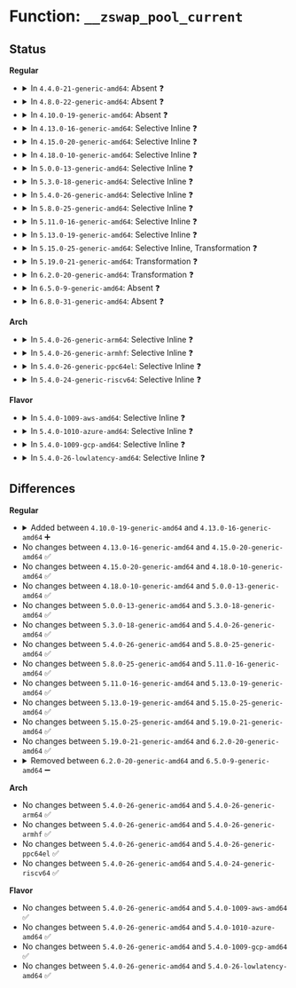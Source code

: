# Function: <code>__zswap_pool_current</code>

## Status
<b>Regular</b>
<ul>
<li>
<details>
<summary>In <code>4.4.0-21-generic-amd64</code>: Absent ❓</summary>

```json
{
  "name": "__zswap_pool_current",
  "collision_type": "Unique Static",
  "inline_type": "Full",
  "funcs": [
    {
      "addr": 18446744071580778998,
      "name": "__zswap_pool_current",
      "external": false,
      "loc": "mm/zswap.c:496",
      "file": "mm/zswap.c",
      "inline": "not declared, inlined",
      "caller_inline": [
        "mm/zswap.c:zswap_frontswap_store"
      ],
      "caller_func": []
    }
  ],
  "symbols": []
}
```
</details>
</li>
<li>
<details>
<summary>In <code>4.8.0-22-generic-amd64</code>: Absent ❓</summary>

```json
{
  "name": "__zswap_pool_current",
  "collision_type": "Unique Static",
  "inline_type": "Full",
  "funcs": [
    {
      "addr": 18446744071580904246,
      "name": "__zswap_pool_current",
      "external": false,
      "loc": "mm/zswap.c:498",
      "file": "mm/zswap.c",
      "inline": "not declared, inlined",
      "caller_inline": [
        "mm/zswap.c:zswap_frontswap_store"
      ],
      "caller_func": []
    }
  ],
  "symbols": []
}
```
</details>
</li>
<li>
<details>
<summary>In <code>4.10.0-19-generic-amd64</code>: Absent ❓</summary>

```json
{
  "name": "__zswap_pool_current",
  "collision_type": "Unique Static",
  "inline_type": "Full",
  "funcs": [
    {
      "addr": 18446744071580972266,
      "name": "__zswap_pool_current",
      "external": false,
      "loc": "mm/zswap.c:422",
      "file": "mm/zswap.c",
      "inline": "not declared, inlined",
      "caller_inline": [
        "mm/zswap.c:zswap_frontswap_store"
      ],
      "caller_func": []
    }
  ],
  "symbols": []
}
```
</details>
</li>
<li>
<details>
<summary>In <code>4.13.0-16-generic-amd64</code>: Selective Inline ❓</summary>

```c
struct zswap_pool * __zswap_pool_current()
```

```json
{
  "name": "__zswap_pool_current",
  "collision_type": "Unique Static",
  "inline_type": "Selective",
  "funcs": [
    {
      "addr": 18446744071581016400,
      "name": "__zswap_pool_current",
      "external": false,
      "loc": "mm/zswap.c:426",
      "file": "mm/zswap.c",
      "inline": "not declared, inlined",
      "caller_inline": [],
      "caller_func": [
        "mm/zswap.c:zswap_frontswap_store",
        "mm/zswap.c:__zswap_param_set",
        "mm/zswap.c:__zswap_param_set",
        "mm/zswap.c:zswap_pool_put"
      ]
    }
  ],
  "symbols": [
    {
      "addr": 18446744071581016400,
      "name": "__zswap_pool_current",
      "section": ".text",
      "bind": "STB_LOCAL",
      "size": 90
    }
  ]
}
```
</details>
</li>
<li>
<details>
<summary>In <code>4.15.0-20-generic-amd64</code>: Selective Inline ❓</summary>

```c
struct zswap_pool * __zswap_pool_current()
```

```json
{
  "name": "__zswap_pool_current",
  "collision_type": "Unique Static",
  "inline_type": "Selective",
  "funcs": [
    {
      "addr": 18446744071581125408,
      "name": "__zswap_pool_current",
      "external": false,
      "loc": "mm/zswap.c:426",
      "file": "mm/zswap.c",
      "inline": "not declared, inlined",
      "caller_inline": [],
      "caller_func": [
        "mm/zswap.c:zswap_frontswap_store",
        "mm/zswap.c:__zswap_param_set",
        "mm/zswap.c:__zswap_param_set",
        "mm/zswap.c:__zswap_pool_empty"
      ]
    }
  ],
  "symbols": [
    {
      "addr": 18446744071581125408,
      "name": "__zswap_pool_current",
      "section": ".text",
      "bind": "STB_LOCAL",
      "size": 137
    }
  ]
}
```
</details>
</li>
<li>
<details>
<summary>In <code>4.18.0-10-generic-amd64</code>: Selective Inline ❓</summary>

```c
struct zswap_pool * __zswap_pool_current()
```

```json
{
  "name": "__zswap_pool_current",
  "collision_type": "Unique Static",
  "inline_type": "Selective",
  "funcs": [
    {
      "addr": 18446744071581267872,
      "name": "__zswap_pool_current",
      "external": false,
      "loc": "mm/zswap.c:441",
      "file": "mm/zswap.c",
      "inline": "not declared, inlined",
      "caller_inline": [],
      "caller_func": [
        "mm/zswap.c:zswap_frontswap_store"
      ]
    }
  ],
  "symbols": [
    {
      "addr": 18446744071581267872,
      "name": "__zswap_pool_current",
      "section": ".text",
      "bind": "STB_LOCAL",
      "size": 137
    }
  ]
}
```
</details>
</li>
<li>
<details>
<summary>In <code>5.0.0-13-generic-amd64</code>: Selective Inline ❓</summary>

```c
struct zswap_pool * __zswap_pool_current()
```

```json
{
  "name": "__zswap_pool_current",
  "collision_type": "Unique Static",
  "inline_type": "Selective",
  "funcs": [
    {
      "addr": 18446744071581351568,
      "name": "__zswap_pool_current",
      "external": false,
      "loc": "mm/zswap.c:441",
      "file": "mm/zswap.c",
      "inline": "not declared, inlined",
      "caller_inline": [],
      "caller_func": [
        "mm/zswap.c:zswap_frontswap_store"
      ]
    }
  ],
  "symbols": [
    {
      "addr": 18446744071581351568,
      "name": "__zswap_pool_current",
      "section": ".text",
      "bind": "STB_LOCAL",
      "size": 137
    }
  ]
}
```
</details>
</li>
<li>
<details>
<summary>In <code>5.3.0-18-generic-amd64</code>: Selective Inline ❓</summary>

```c
struct zswap_pool * __zswap_pool_current()
```

```json
{
  "name": "__zswap_pool_current",
  "collision_type": "Unique Static",
  "inline_type": "Selective",
  "funcs": [
    {
      "addr": 18446744071581462016,
      "name": "__zswap_pool_current",
      "external": false,
      "loc": "mm/zswap.c:432",
      "file": "mm/zswap.c",
      "inline": "not declared, inlined",
      "caller_inline": [],
      "caller_func": [
        "mm/zswap.c:zswap_frontswap_store",
        "mm/zswap.c:__zswap_param_set",
        "mm/zswap.c:__zswap_param_set",
        "mm/zswap.c:__zswap_pool_empty"
      ]
    }
  ],
  "symbols": [
    {
      "addr": 18446744071581462016,
      "name": "__zswap_pool_current",
      "section": ".text",
      "bind": "STB_LOCAL",
      "size": 137
    }
  ]
}
```
</details>
</li>
<li>
<details>
<summary>In <code>5.4.0-26-generic-amd64</code>: Selective Inline ❓</summary>

```c
struct zswap_pool * __zswap_pool_current()
```

```json
{
  "name": "__zswap_pool_current",
  "collision_type": "Unique Static",
  "inline_type": "Selective",
  "funcs": [
    {
      "addr": 18446744071581526096,
      "name": "__zswap_pool_current",
      "external": false,
      "loc": "mm/zswap.c:432",
      "file": "mm/zswap.c",
      "inline": "not declared, inlined",
      "caller_inline": [],
      "caller_func": [
        "mm/zswap.c:zswap_frontswap_store",
        "mm/zswap.c:__zswap_param_set",
        "mm/zswap.c:__zswap_param_set",
        "mm/zswap.c:__zswap_pool_empty"
      ]
    }
  ],
  "symbols": [
    {
      "addr": 18446744071581526096,
      "name": "__zswap_pool_current",
      "section": ".text",
      "bind": "STB_LOCAL",
      "size": 137
    }
  ]
}
```
</details>
</li>
<li>
<details>
<summary>In <code>5.8.0-25-generic-amd64</code>: Selective Inline ❓</summary>

```c
struct zswap_pool * __zswap_pool_current()
```

```json
{
  "name": "__zswap_pool_current",
  "collision_type": "Unique Static",
  "inline_type": "Selective",
  "funcs": [
    {
      "addr": 18446744071581733200,
      "name": "__zswap_pool_current",
      "external": false,
      "loc": "mm/zswap.c:449",
      "file": "mm/zswap.c",
      "inline": "not declared, inlined",
      "caller_inline": [],
      "caller_func": [
        "mm/zswap.c:zswap_frontswap_store",
        "mm/zswap.c:zswap_frontswap_store",
        "mm/zswap.c:__zswap_param_set",
        "mm/zswap.c:__zswap_param_set",
        "mm/zswap.c:__zswap_pool_empty"
      ]
    }
  ],
  "symbols": [
    {
      "addr": 18446744071581733200,
      "name": "__zswap_pool_current",
      "section": ".text",
      "bind": "STB_LOCAL",
      "size": 135
    }
  ]
}
```
</details>
</li>
<li>
<details>
<summary>In <code>5.11.0-16-generic-amd64</code>: Selective Inline ❓</summary>

```c
struct zswap_pool * __zswap_pool_current()
```

```json
{
  "name": "__zswap_pool_current",
  "collision_type": "Unique Static",
  "inline_type": "Selective",
  "funcs": [
    {
      "addr": 18446744071581781104,
      "name": "__zswap_pool_current",
      "external": false,
      "loc": "mm/zswap.c:503",
      "file": "mm/zswap.c",
      "inline": "not declared, inlined",
      "caller_inline": [],
      "caller_func": [
        "mm/zswap.c:zswap_frontswap_store",
        "mm/zswap.c:zswap_frontswap_store",
        "mm/zswap.c:__zswap_param_set",
        "mm/zswap.c:__zswap_param_set",
        "mm/zswap.c:__zswap_pool_empty"
      ]
    }
  ],
  "symbols": [
    {
      "addr": 18446744071581781104,
      "name": "__zswap_pool_current",
      "section": ".text",
      "bind": "STB_LOCAL",
      "size": 135
    }
  ]
}
```
</details>
</li>
<li>
<details>
<summary>In <code>5.13.0-19-generic-amd64</code>: Selective Inline ❓</summary>

```c
struct zswap_pool * __zswap_pool_current()
```

```json
{
  "name": "__zswap_pool_current",
  "collision_type": "Unique Static",
  "inline_type": "Selective",
  "funcs": [
    {
      "addr": 18446744071581808704,
      "name": "__zswap_pool_current",
      "external": false,
      "loc": "mm/zswap.c:503",
      "file": "mm/zswap.c",
      "inline": "not declared, inlined",
      "caller_inline": [],
      "caller_func": [
        "mm/zswap.c:zswap_frontswap_store",
        "mm/zswap.c:zswap_frontswap_store",
        "mm/zswap.c:__zswap_param_set",
        "mm/zswap.c:__zswap_param_set",
        "mm/zswap.c:__zswap_pool_empty"
      ]
    }
  ],
  "symbols": [
    {
      "addr": 18446744071581808704,
      "name": "__zswap_pool_current",
      "section": ".text",
      "bind": "STB_LOCAL",
      "size": 95
    }
  ]
}
```
</details>
</li>
<li>
<details>
<summary>In <code>5.15.0-25-generic-amd64</code>: Selective Inline, Transformation ❓</summary>

```c
struct zswap_pool * __zswap_pool_current()
```

```json
{
  "name": "__zswap_pool_current",
  "collision_type": "Unique Static",
  "inline_type": "Selective",
  "funcs": [
    {
      "addr": 18446744071582094533,
      "name": "__zswap_pool_current",
      "external": false,
      "loc": "mm/zswap.c:503",
      "file": "mm/zswap.c",
      "inline": "not declared, inlined",
      "caller_inline": [],
      "caller_func": [
        "mm/zswap.c:zswap_frontswap_store",
        "mm/zswap.c:zswap_frontswap_store",
        "mm/zswap.c:__zswap_param_set",
        "mm/zswap.c:__zswap_param_set",
        "mm/zswap.c:__zswap_pool_empty"
      ]
    }
  ],
  "symbols": [
    {
      "addr": 18446744071582094480,
      "name": "__zswap_pool_current",
      "section": ".text",
      "bind": "STB_LOCAL",
      "size": 113
    },
    {
      "addr": 18446744071592210161,
      "name": "__zswap_pool_current.cold",
      "section": ".text",
      "bind": "STB_LOCAL",
      "size": 40
    }
  ]
}
```
</details>
</li>
<li>
<details>
<summary>In <code>5.19.0-21-generic-amd64</code>: Transformation ❓</summary>

```c
struct zswap_pool * __zswap_pool_current()
```

```json
{
  "name": "__zswap_pool_current",
  "collision_type": "Unique Static",
  "inline_type": "No",
  "funcs": [
    {
      "addr": 0,
      "name": "__zswap_pool_current",
      "external": false,
      "loc": "mm/zswap.c:518",
      "file": "mm/zswap.c",
      "inline": "seen, unknown",
      "caller_inline": [],
      "caller_func": [
        "mm/zswap.c:zswap_frontswap_store",
        "mm/zswap.c:__zswap_param_set",
        "mm/zswap.c:__zswap_param_set",
        "mm/zswap.c:__zswap_pool_empty"
      ]
    }
  ],
  "symbols": [
    {
      "addr": 18446744071582533344,
      "name": "__zswap_pool_current",
      "section": ".text",
      "bind": "STB_LOCAL",
      "size": 142
    },
    {
      "addr": 18446744071593988302,
      "name": "__zswap_pool_current.cold",
      "section": ".text",
      "bind": "STB_LOCAL",
      "size": 40
    }
  ]
}
```
</details>
</li>
<li>
<details>
<summary>In <code>6.2.0-20-generic-amd64</code>: Transformation ❓</summary>

```c
struct zswap_pool * __zswap_pool_current()
```

```json
{
  "name": "__zswap_pool_current",
  "collision_type": "Unique Static",
  "inline_type": "No",
  "funcs": [
    {
      "addr": 0,
      "name": "__zswap_pool_current",
      "external": false,
      "loc": "mm/zswap.c:518",
      "file": "mm/zswap.c",
      "inline": "seen, unknown",
      "caller_inline": [],
      "caller_func": [
        "mm/zswap.c:zswap_frontswap_store",
        "mm/zswap.c:__zswap_param_set",
        "mm/zswap.c:__zswap_param_set",
        "mm/zswap.c:__zswap_pool_empty"
      ]
    }
  ],
  "symbols": [
    {
      "addr": 18446744071583048416,
      "name": "__zswap_pool_current",
      "section": ".text",
      "bind": "STB_LOCAL",
      "size": 142
    },
    {
      "addr": 18446744071596039793,
      "name": "__zswap_pool_current.cold",
      "section": ".text",
      "bind": "STB_LOCAL",
      "size": 40
    }
  ]
}
```
</details>
</li>
<li>
<details>
<summary>In <code>6.5.0-9-generic-amd64</code>: Absent ❓</summary>

```json
{
  "name": "__zswap_pool_current",
  "collision_type": "Unique Static",
  "inline_type": "Selective",
  "funcs": [
    {
      "addr": 18446744071583263920,
      "name": "__zswap_pool_current",
      "external": false,
      "loc": "mm/zswap.c:532",
      "file": "mm/zswap.c",
      "inline": "not declared, inlined",
      "caller_inline": [
        "mm/zswap.c:zswap_frontswap_store",
        "mm/zswap.c:__zswap_param_set",
        "mm/zswap.c:__zswap_param_set",
        "mm/zswap.c:__zswap_pool_empty"
      ],
      "caller_func": [
        "mm/zswap.c:zswap_frontswap_store",
        "mm/zswap.c:__zswap_param_set",
        "mm/zswap.c:__zswap_param_set",
        "mm/zswap.c:__zswap_pool_empty"
      ]
    }
  ],
  "symbols": [
    {
      "addr": 18446744071583257024,
      "name": "__zswap_pool_current.part.0",
      "section": ".text",
      "bind": "STB_LOCAL",
      "size": 98
    },
    {
      "addr": 18446744071596561941,
      "name": "__zswap_pool_current.part.0.cold",
      "section": ".text",
      "bind": "STB_LOCAL",
      "size": 40
    }
  ]
}
```
</details>
</li>
<li>
<details>
<summary>In <code>6.8.0-31-generic-amd64</code>: Absent ❓</summary>

```json
{
  "name": "__zswap_pool_current",
  "collision_type": "Unique Static",
  "inline_type": "Selective",
  "funcs": [
    {
      "addr": 18446744071583497249,
      "name": "__zswap_pool_current",
      "external": false,
      "loc": "mm/zswap.c:766",
      "file": "mm/zswap.c",
      "inline": "not declared, inlined",
      "caller_inline": [
        "mm/zswap.c:__zswap_param_set",
        "mm/zswap.c:__zswap_param_set",
        "mm/zswap.c:__zswap_pool_empty",
        "mm/zswap.c:zswap_pool_current_get"
      ],
      "caller_func": [
        "mm/zswap.c:__zswap_param_set",
        "mm/zswap.c:__zswap_param_set",
        "mm/zswap.c:__zswap_pool_empty",
        "mm/zswap.c:zswap_pool_current_get"
      ]
    }
  ],
  "symbols": [
    {
      "addr": 18446744071583490656,
      "name": "__zswap_pool_current.part.0",
      "section": ".text",
      "bind": "STB_LOCAL",
      "size": 98
    },
    {
      "addr": 18446744071597467555,
      "name": "__zswap_pool_current.part.0.cold",
      "section": ".text",
      "bind": "STB_LOCAL",
      "size": 40
    }
  ]
}
```
</details>
</li>
</ul>
<b>Arch</b>
<ul>
<li>
<details>
<summary>In <code>5.4.0-26-generic-arm64</code>: Selective Inline ❓</summary>

```c
struct zswap_pool * __zswap_pool_current()
```

```json
{
  "name": "__zswap_pool_current",
  "collision_type": "Unique Static",
  "inline_type": "Selective",
  "funcs": [
    {
      "addr": 18446603336492953816,
      "name": "__zswap_pool_current",
      "external": false,
      "loc": "mm/zswap.c:432",
      "file": "mm/zswap.c",
      "inline": "not declared, inlined",
      "caller_inline": [],
      "caller_func": [
        "mm/zswap.c:zswap_frontswap_store",
        "mm/zswap.c:__zswap_param_set",
        "mm/zswap.c:__zswap_param_set",
        "mm/zswap.c:zswap_pool_put"
      ]
    }
  ],
  "symbols": [
    {
      "addr": 18446603336492953816,
      "name": "__zswap_pool_current",
      "section": ".text",
      "bind": "STB_LOCAL",
      "size": 176
    }
  ]
}
```
</details>
</li>
<li>
<details>
<summary>In <code>5.4.0-26-generic-armhf</code>: Selective Inline ❓</summary>

```c
struct zswap_pool * __zswap_pool_current()
```

```json
{
  "name": "__zswap_pool_current",
  "collision_type": "Unique Static",
  "inline_type": "Selective",
  "funcs": [
    {
      "addr": 3226736660,
      "name": "__zswap_pool_current",
      "external": false,
      "loc": "mm/zswap.c:432",
      "file": "mm/zswap.c",
      "inline": "not declared, inlined",
      "caller_inline": [],
      "caller_func": [
        "mm/zswap.c:zswap_frontswap_store",
        "mm/zswap.c:__zswap_param_set",
        "mm/zswap.c:__zswap_param_set",
        "mm/zswap.c:zswap_pool_put"
      ]
    }
  ],
  "symbols": [
    {
      "addr": 3226736660,
      "name": "__zswap_pool_current",
      "section": ".text",
      "bind": "STB_LOCAL",
      "size": 216
    }
  ]
}
```
</details>
</li>
<li>
<details>
<summary>In <code>5.4.0-26-generic-ppc64el</code>: Selective Inline ❓</summary>

```c
struct zswap_pool * __zswap_pool_current()
```

```json
{
  "name": "__zswap_pool_current",
  "collision_type": "Unique Static",
  "inline_type": "Selective",
  "funcs": [
    {
      "addr": 13835058055286366528,
      "name": "__zswap_pool_current",
      "external": false,
      "loc": "mm/zswap.c:432",
      "file": "mm/zswap.c",
      "inline": "not declared, inlined",
      "caller_inline": [],
      "caller_func": [
        "mm/zswap.c:zswap_frontswap_store",
        "mm/zswap.c:zswap_pool_current"
      ]
    }
  ],
  "symbols": [
    {
      "addr": 13835058055286366528,
      "name": "__zswap_pool_current",
      "section": ".text",
      "bind": "STB_LOCAL",
      "size": 224
    }
  ]
}
```
</details>
</li>
<li>
<details>
<summary>In <code>5.4.0-24-generic-riscv64</code>: Selective Inline ❓</summary>

```c
struct zswap_pool * __zswap_pool_current()
```

```json
{
  "name": "__zswap_pool_current",
  "collision_type": "Unique Static",
  "inline_type": "Selective",
  "funcs": [
    {
      "addr": 18446743936272867628,
      "name": "__zswap_pool_current",
      "external": false,
      "loc": "mm/zswap.c:432",
      "file": "mm/zswap.c",
      "inline": "not declared, inlined",
      "caller_inline": [],
      "caller_func": [
        "mm/zswap.c:zswap_frontswap_store"
      ]
    }
  ],
  "symbols": [
    {
      "addr": 18446743936272867628,
      "name": "__zswap_pool_current",
      "section": ".text",
      "bind": "STB_LOCAL",
      "size": 118
    }
  ]
}
```
</details>
</li>
</ul>
<b>Flavor</b>
<ul>
<li>
<details>
<summary>In <code>5.4.0-1009-aws-amd64</code>: Selective Inline ❓</summary>

```c
struct zswap_pool * __zswap_pool_current()
```

```json
{
  "name": "__zswap_pool_current",
  "collision_type": "Unique Static",
  "inline_type": "Selective",
  "funcs": [
    {
      "addr": 18446744071581494832,
      "name": "__zswap_pool_current",
      "external": false,
      "loc": "mm/zswap.c:432",
      "file": "mm/zswap.c",
      "inline": "not declared, inlined",
      "caller_inline": [],
      "caller_func": [
        "mm/zswap.c:zswap_frontswap_store",
        "mm/zswap.c:__zswap_param_set",
        "mm/zswap.c:__zswap_param_set",
        "mm/zswap.c:__zswap_pool_empty"
      ]
    }
  ],
  "symbols": [
    {
      "addr": 18446744071581494832,
      "name": "__zswap_pool_current",
      "section": ".text",
      "bind": "STB_LOCAL",
      "size": 137
    }
  ]
}
```
</details>
</li>
<li>
<details>
<summary>In <code>5.4.0-1010-azure-amd64</code>: Selective Inline ❓</summary>

```c
struct zswap_pool * __zswap_pool_current()
```

```json
{
  "name": "__zswap_pool_current",
  "collision_type": "Unique Static",
  "inline_type": "Selective",
  "funcs": [
    {
      "addr": 18446744071581437072,
      "name": "__zswap_pool_current",
      "external": false,
      "loc": "mm/zswap.c:432",
      "file": "mm/zswap.c",
      "inline": "not declared, inlined",
      "caller_inline": [],
      "caller_func": [
        "mm/zswap.c:zswap_frontswap_store",
        "mm/zswap.c:__zswap_param_set",
        "mm/zswap.c:__zswap_param_set",
        "mm/zswap.c:__zswap_pool_empty"
      ]
    }
  ],
  "symbols": [
    {
      "addr": 18446744071581437072,
      "name": "__zswap_pool_current",
      "section": ".text",
      "bind": "STB_LOCAL",
      "size": 137
    }
  ]
}
```
</details>
</li>
<li>
<details>
<summary>In <code>5.4.0-1009-gcp-amd64</code>: Selective Inline ❓</summary>

```c
struct zswap_pool * __zswap_pool_current()
```

```json
{
  "name": "__zswap_pool_current",
  "collision_type": "Unique Static",
  "inline_type": "Selective",
  "funcs": [
    {
      "addr": 18446744071581486144,
      "name": "__zswap_pool_current",
      "external": false,
      "loc": "mm/zswap.c:432",
      "file": "mm/zswap.c",
      "inline": "not declared, inlined",
      "caller_inline": [],
      "caller_func": [
        "mm/zswap.c:zswap_frontswap_store",
        "mm/zswap.c:__zswap_param_set",
        "mm/zswap.c:__zswap_param_set",
        "mm/zswap.c:__zswap_pool_empty"
      ]
    }
  ],
  "symbols": [
    {
      "addr": 18446744071581486144,
      "name": "__zswap_pool_current",
      "section": ".text",
      "bind": "STB_LOCAL",
      "size": 137
    }
  ]
}
```
</details>
</li>
<li>
<details>
<summary>In <code>5.4.0-26-lowlatency-amd64</code>: Selective Inline ❓</summary>

```c
struct zswap_pool * __zswap_pool_current()
```

```json
{
  "name": "__zswap_pool_current",
  "collision_type": "Unique Static",
  "inline_type": "Selective",
  "funcs": [
    {
      "addr": 18446744071581550816,
      "name": "__zswap_pool_current",
      "external": false,
      "loc": "mm/zswap.c:432",
      "file": "mm/zswap.c",
      "inline": "not declared, inlined",
      "caller_inline": [],
      "caller_func": [
        "mm/zswap.c:zswap_frontswap_store",
        "mm/zswap.c:__zswap_param_set",
        "mm/zswap.c:__zswap_param_set",
        "mm/zswap.c:__zswap_pool_empty"
      ]
    }
  ],
  "symbols": [
    {
      "addr": 18446744071581550816,
      "name": "__zswap_pool_current",
      "section": ".text",
      "bind": "STB_LOCAL",
      "size": 137
    }
  ]
}
```
</details>
</li>
</ul>

## Differences
<b>Regular</b>
<ul>
<li>
<details>
<summary>Added between <code>4.10.0-19-generic-amd64</code> and <code>4.13.0-16-generic-amd64</code> ➕</summary>

```c
struct zswap_pool * __zswap_pool_current()
```
</details>
</li>
<li>
No changes between <code>4.13.0-16-generic-amd64</code> and <code>4.15.0-20-generic-amd64</code> ✅
</li>
<li>
No changes between <code>4.15.0-20-generic-amd64</code> and <code>4.18.0-10-generic-amd64</code> ✅
</li>
<li>
No changes between <code>4.18.0-10-generic-amd64</code> and <code>5.0.0-13-generic-amd64</code> ✅
</li>
<li>
No changes between <code>5.0.0-13-generic-amd64</code> and <code>5.3.0-18-generic-amd64</code> ✅
</li>
<li>
No changes between <code>5.3.0-18-generic-amd64</code> and <code>5.4.0-26-generic-amd64</code> ✅
</li>
<li>
No changes between <code>5.4.0-26-generic-amd64</code> and <code>5.8.0-25-generic-amd64</code> ✅
</li>
<li>
No changes between <code>5.8.0-25-generic-amd64</code> and <code>5.11.0-16-generic-amd64</code> ✅
</li>
<li>
No changes between <code>5.11.0-16-generic-amd64</code> and <code>5.13.0-19-generic-amd64</code> ✅
</li>
<li>
No changes between <code>5.13.0-19-generic-amd64</code> and <code>5.15.0-25-generic-amd64</code> ✅
</li>
<li>
No changes between <code>5.15.0-25-generic-amd64</code> and <code>5.19.0-21-generic-amd64</code> ✅
</li>
<li>
No changes between <code>5.19.0-21-generic-amd64</code> and <code>6.2.0-20-generic-amd64</code> ✅
</li>
<li>
<details>
<summary>Removed between <code>6.2.0-20-generic-amd64</code> and <code>6.5.0-9-generic-amd64</code> ➖</summary>

```c
struct zswap_pool * __zswap_pool_current()
```
</details>
</li>
</ul>
<b>Arch</b>
<ul>
<li>
No changes between <code>5.4.0-26-generic-amd64</code> and <code>5.4.0-26-generic-arm64</code> ✅
</li>
<li>
No changes between <code>5.4.0-26-generic-amd64</code> and <code>5.4.0-26-generic-armhf</code> ✅
</li>
<li>
No changes between <code>5.4.0-26-generic-amd64</code> and <code>5.4.0-26-generic-ppc64el</code> ✅
</li>
<li>
No changes between <code>5.4.0-26-generic-amd64</code> and <code>5.4.0-24-generic-riscv64</code> ✅
</li>
</ul>
<b>Flavor</b>
<ul>
<li>
No changes between <code>5.4.0-26-generic-amd64</code> and <code>5.4.0-1009-aws-amd64</code> ✅
</li>
<li>
No changes between <code>5.4.0-26-generic-amd64</code> and <code>5.4.0-1010-azure-amd64</code> ✅
</li>
<li>
No changes between <code>5.4.0-26-generic-amd64</code> and <code>5.4.0-1009-gcp-amd64</code> ✅
</li>
<li>
No changes between <code>5.4.0-26-generic-amd64</code> and <code>5.4.0-26-lowlatency-amd64</code> ✅
</li>
</ul>
